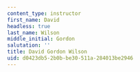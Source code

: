 ```yaml
---
content_type: instructor
first_name: David
headless: true
last_name: Wilson
middle_initial: Gordon
salutation: ''
title: David Gordon Wilson
uid: d0423db5-2b0b-be30-511a-284013be2946
---
```

